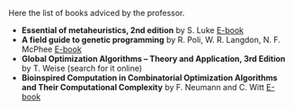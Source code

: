 Here the list of books adviced by the professor. 

+ **Essential of metaheuristics, 2nd edition** by S. Luke [E-book](https://cs.gmu.edu/~sean/book/metaheuristics/)
+ **A field guide to genetic programming** by R. Poli, W. R. Langdon, N. F. McPhee [E-book](http://www.gp-field-guide.org.uk)
+ **Global Optimization Algorithms – Theory and Application, 3rd Edition** by T. Weise (search for it online)
+ **Bioinspired Computation in Combinatorial Optimization Algorithms and Their Computational Complexity** by F. Neumann and C. Witt [E-book](http://www.bioinspiredcomputation.com/self-archived-bookNeumannWitt.pdf)
